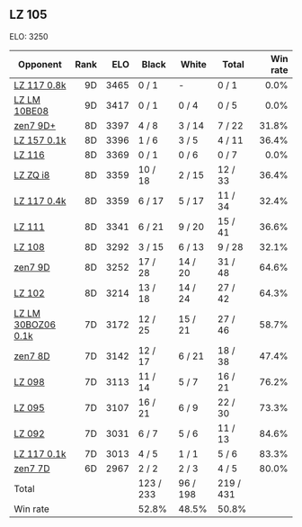 ## LZ 105 ##

ELO: 3250

Opponent | Rank | ELO | Black | White | Total | Win rate
---------|-----:|----:|-------|-------|-------|-------:
[LZ 117 0.8k](LZ%20117%200.8k.md) | 9D | 3465 | 0 / 1 | - | 0 / 1 | 0.0%
[LZ LM 10BE08](LZ%20LM%2010BE08.md) | 9D | 3417 | 0 / 1 | 0 / 4 | 0 / 5 | 0.0%
[zen7 9D+](zen7%209D+.md) | 8D | 3397 | 4 / 8 | 3 / 14 | 7 / 22 | 31.8%
[LZ 157 0.1k](LZ%20157%200.1k.md) | 8D | 3396 | 1 / 6 | 3 / 5 | 4 / 11 | 36.4%
[LZ 116](LZ%20116.md) | 8D | 3369 | 0 / 1 | 0 / 6 | 0 / 7 | 0.0%
[LZ ZQ i8](LZ%20ZQ%20i8.md) | 8D | 3359 | 10 / 18 | 2 / 15 | 12 / 33 | 36.4%
[LZ 117 0.4k](LZ%20117%200.4k.md) | 8D | 3359 | 6 / 17 | 5 / 17 | 11 / 34 | 32.4%
[LZ 111](LZ%20111.md) | 8D | 3341 | 6 / 21 | 9 / 20 | 15 / 41 | 36.6%
[LZ 108](LZ%20108.md) | 8D | 3292 | 3 / 15 | 6 / 13 | 9 / 28 | 32.1%
[zen7 9D](zen7%209D.md) | 8D | 3252 | 17 / 28 | 14 / 20 | 31 / 48 | 64.6%
[LZ 102](LZ%20102.md) | 8D | 3214 | 13 / 18 | 14 / 24 | 27 / 42 | 64.3%
[LZ LM 30BOZ06 0.1k](LZ%20LM%2030BOZ06%200.1k.md) | 7D | 3172 | 12 / 25 | 15 / 21 | 27 / 46 | 58.7%
[zen7 8D](zen7%208D.md) | 7D | 3142 | 12 / 17 | 6 / 21 | 18 / 38 | 47.4%
[LZ 098](LZ%20098.md) | 7D | 3113 | 11 / 14 | 5 / 7 | 16 / 21 | 76.2%
[LZ 095](LZ%20095.md) | 7D | 3107 | 16 / 21 | 6 / 9 | 22 / 30 | 73.3%
[LZ 092](LZ%20092.md) | 7D | 3031 | 6 / 7 | 5 / 6 | 11 / 13 | 84.6%
[LZ 117 0.1k](LZ%20117%200.1k.md) | 7D | 3013 | 4 / 5 | 1 / 1 | 5 / 6 | 83.3%
[zen7 7D](zen7%207D.md) | 6D | 2967 | 2 / 2 | 2 / 3 | 4 / 5 | 80.0%
Total | | | 123 / 233 | 96 / 198 | 219 / 431 | 
Win rate| | | 52.8% | 48.5% | 50.8% | 
